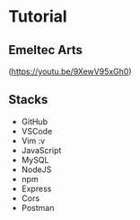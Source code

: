 # Tutorial
## Emeltec Arts
(https://youtu.be/9XewV95xGh0)

## Stacks
* GitHub
* VSCode
* Vim :v
* JavaScript
* MySQL
* NodeJS
* npm
* Express
* Cors
* Postman